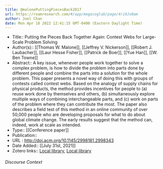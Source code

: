 ```yaml
---
title: @malonePuttingPiecesBack2017
url: https://roamresearch.com/#/app/megacoglab/page/4ri0JsNam
author: Joel Chan
date: Mon Apr 18 2022 12:41:15 GMT-0400 (Eastern Daylight Time)
---
```


- Title:: Putting the Pieces Back Together Again: Contest Webs for Large-Scale Problem Solving
- Author(s):: [[Thomas W. Malone]], [[Jeffrey V. Nickerson]], [[Robert J. Laubacher]], [[Laur Hesse Fisher]], [[Patrick de Boer]], [[Yue Han]], [[W. Ben Towne]]
- Abstract:: A key issue, whenever people work together to solve a complex problem, is how to divide the problem into parts done by different people and combine the parts into a solution for the whole problem. This paper presents a novel way of doing this with groups of contests called contest webs. Based on the analogy of supply chains for physical products, the method provides incentives for people to (a) reuse work done by themselves and others, (b) simultaneously explore multiple ways of combining interchangeable parts, and (c) work on parts of the problem where they can contribute the most. The paper also describes a field test of this method in an online community of over 50,000 people who are developing proposals for what to do about global climate change. The early results suggest that the method can, indeed, work at scale as intended.
- Type:: [[Conference paper]]
- Publication::
- URL : http://doi.acm.org/10.1145/2998181.2998343
- Date Added:: [[July 31st, 2021]]
- Zotero links:: [Local library](zotero://select/groups/2451508/items/WCNSUM56), [Local library](https://www.zotero.org/groups/2451508/items/WCNSUM56)

###### Discourse Context


